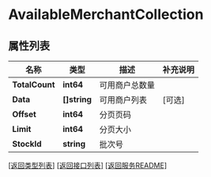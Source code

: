 # AvailableMerchantCollection

## 属性列表

名称 | 类型 | 描述 | 补充说明
------------ | ------------- | ------------- | -------------
**TotalCount** | **int64** | 可用商户总数量 | 
**Data** | **[]string** | 可用商户列表 | [可选] 
**Offset** | **int64** | 分页页码 | 
**Limit** | **int64** | 分页大小 | 
**StockId** | **string** | 批次号 | 

[\[返回类型列表\]](README.md#类型列表)
[\[返回接口列表\]](README.md#接口列表)
[\[返回服务README\]](README.md)


